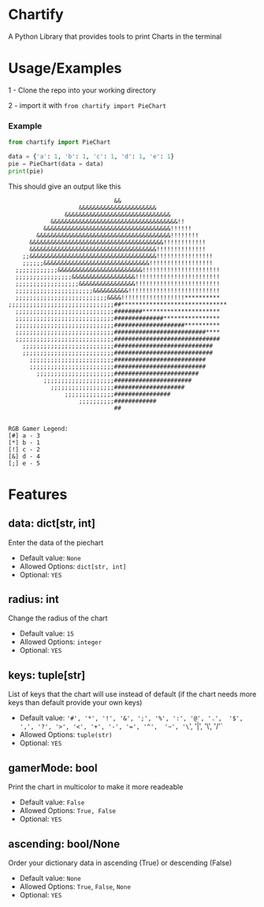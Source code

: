 
# Chartify

A Python Library that provides tools to print Charts in the terminal

# Usage/Examples

1 - Clone the repo into your working directory

2 - import it with `from chartify import PieChart`

### Example

```python
from chartify import PieChart

data = {'a': 1, 'b': 1, 'c': 1, 'd': 1, 'e': 1}
pie = PieChart(data = data)
print(pie)

```

This should give an output like this

```
                              &&                              
                    &&&&&&&&&&&&&&&&&&&&&&                    
                &&&&&&&&&&&&&&&&&&&&&&&&&&&&&&                
            &&&&&&&&&&&&&&&&&&&&&&&&&&&&&&&&&&&&!!            
          &&&&&&&&&&&&&&&&&&&&&&&&&&&&&&&&&&&&!!!!!!          
        &&&&&&&&&&&&&&&&&&&&&&&&&&&&&&&&&&&&&&!!!!!!!!        
      &&&&&&&&&&&&&&&&&&&&&&&&&&&&&&&&&&&&&&!!!!!!!!!!!!      
      &&&&&&&&&&&&&&&&&&&&&&&&&&&&&&&&&&&&!!!!!!!!!!!!!!      
    ;;&&&&&&&&&&&&&&&&&&&&&&&&&&&&&&&&&&&&!!!!!!!!!!!!!!!!    
    ;;;;;;&&&&&&&&&&&&&&&&&&&&&&&&&&&&&&!!!!!!!!!!!!!!!!!!    
  ;;;;;;;;;;;;&&&&&&&&&&&&&&&&&&&&&&&&!!!!!!!!!!!!!!!!!!!!!!  
  ;;;;;;;;;;;;;;;;&&&&&&&&&&&&&&&&&&!!!!!!!!!!!!!!!!!!!!!!!!  
  ;;;;;;;;;;;;;;;;;;&&&&&&&&&&&&&&&&!!!!!!!!!!!!!!!!!!!!!!!!  
  ;;;;;;;;;;;;;;;;;;;;;;&&&&&&&&&&!!!!!!!!!!!!!!!!!!!!!!!!!!  
  ;;;;;;;;;;;;;;;;;;;;;;;;;;&&&&!!!!!!!!!!!!!!!!!!**********  
;;;;;;;;;;;;;;;;;;;;;;;;;;;;;;##******************************
  ;;;;;;;;;;;;;;;;;;;;;;;;;;;;########**********************  
  ;;;;;;;;;;;;;;;;;;;;;;;;;;;;##############****************  
  ;;;;;;;;;;;;;;;;;;;;;;;;;;;;####################**********  
  ;;;;;;;;;;;;;;;;;;;;;;;;;;;;##########################****  
  ;;;;;;;;;;;;;;;;;;;;;;;;;;;;##############################  
    ;;;;;;;;;;;;;;;;;;;;;;;;;;############################    
    ;;;;;;;;;;;;;;;;;;;;;;;;;;############################    
      ;;;;;;;;;;;;;;;;;;;;;;;;##########################      
      ;;;;;;;;;;;;;;;;;;;;;;;;##########################      
        ;;;;;;;;;;;;;;;;;;;;;;########################        
          ;;;;;;;;;;;;;;;;;;;;######################          
            ;;;;;;;;;;;;;;;;;;####################            
                ;;;;;;;;;;;;;;################                
                    ;;;;;;;;;;############                    
                              ##                              


RGB Gamer Legend:
[#] a - 3
[*] b - 1
[!] c - 2
[&] d - 4
[;] e - 5

```

# Features


## data: dict[str, int]
Enter the data of the piechart

- Default value: `None`
- Allowed Options: `dict[str, int]`
- Optional: `YES`

## radius: int
Change the radius of the chart

- Default value: `15`
- Allowed Options: `integer`
- Optional: `YES`

## keys: tuple[str]
List of keys that the chart will use instead of default
(if the chart needs more keys than default provide your own keys)

- Default value: `'#', '*', '!', '&', ';', '%', ':', '@', '.', 
                  '$', ',', '?', '>', '<', '+', '-', '=', '^', 
                  '~', '\`', '|', '\\', '/'`
- Allowed Options: `tuple(str)`
- Optional: `YES`

## gamerMode: bool 
Print the chart in multicolor to make it more readeable 

- Default value: `False`
- Allowed Options: `True, False`
- Optional: `YES`

## ascending: bool/None
Order your dictionary data in ascending (True) or descending (False)

- Default value: `None`
- Allowed Options: `True`, `False`, `None`
- Optional: `YES`